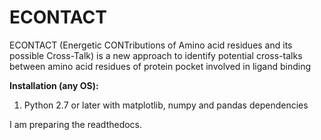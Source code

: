 # ECONTACT
ECONTACT (Energetic CONTributions of Amino acid residues and its possible Cross-Talk) is a new approach to identify potential cross-talks between amino acid residues of protein pocket involved in ligand binding 

**Installation (any OS):**
1. Python 2.7 or later with matplotlib, numpy and pandas dependencies

I am preparing the readthedocs.
